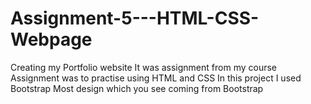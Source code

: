 # Assignment-5---HTML-CSS-Webpage


Creating my Portfolio website
It was assignment from my course
Assignment was to practise using HTML and CSS
In this project I used Bootstrap 
Most design which you see coming from Bootstrap
